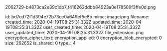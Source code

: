 2062729-b4873ca2e39c1db7_f416262ddbb84923a0e178509f3ffe0d.png

id: bd7cd72f1d394e72b73ce0a649ef5e8b
mime: image/png
filename: 
created_time: 2020-04-19T08:25:31.332Z
updated_time: 2020-04-19T08:25:31.332Z
user_created_time: 2020-04-19T08:25:31.332Z
user_updated_time: 2020-04-19T08:25:31.332Z
file_extension: png
encryption_cipher_text: 
encryption_applied: 0
encryption_blob_encrypted: 0
size: 262652
is_shared: 0
type_: 4